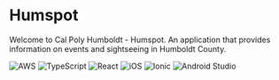 # Humspot

Welcome to Cal Poly Humboldt - Humspot. An application that provides information on events and sightseeing in Humboldt County. <br />

![AWS](https://img.shields.io/badge/AWS-%23FF9900.svg?style=for-the-badge&logo=amazon-aws&logoColor=white) ![TypeScript](https://img.shields.io/badge/typescript-%23007ACC.svg?style=for-the-badge&logo=typescript&logoColor=white) ![React](https://img.shields.io/badge/react-%2320232a.svg?style=for-the-badge&logo=react&logoColor=%2361DAFB) ![iOS](https://img.shields.io/badge/iOS-000000?style=for-the-badge&logo=ios&logoColor=white) ![Ionic](https://img.shields.io/badge/Ionic-%233880FF.svg?style=for-the-badge&logo=Ionic&logoColor=white) ![Android Studio](https://img.shields.io/badge/Android%20Studio-3DDC84.svg?style=for-the-badge&logo=android-studio&logoColor=white)



